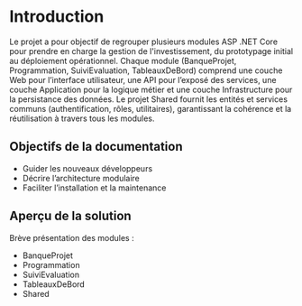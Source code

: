 # Introduction

Le projet a pour objectif de regrouper plusieurs modules ASP .NET Core  pour prendre en charge la gestion de l'investissement, du prototypage initial au déploiement opérationnel. Chaque module (BanqueProjet, Programmation, SuiviEvaluation, TableauxDeBord) comprend une couche Web pour l’interface utilisateur, une API pour l’exposé des services, une couche Application pour la logique métier et une couche Infrastructure pour la persistance des données. Le projet Shared fournit les entités et services communs (authentification, rôles, utilitaires), garantissant la cohérence et la réutilisation à travers tous les modules.


## Objectifs de la documentation

- Guider les nouveaux développeurs
- Décrire l’architecture modulaire
- Faciliter l’installation et la maintenance

## Aperçu de la solution

Brève présentation des modules :  
- BanqueProjet  
- Programmation  
- SuiviEvaluation  
- TableauxDeBord  
- Shared